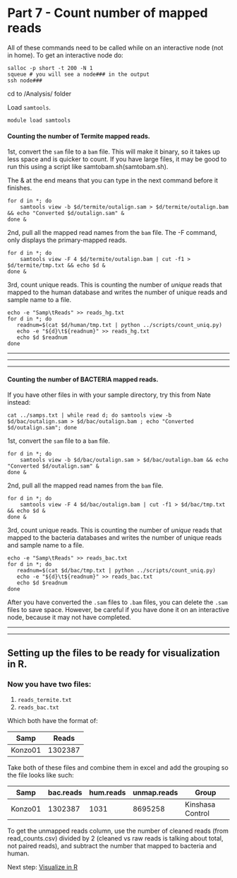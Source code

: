 # Part 7 - Count number of mapped reads

All of these commands need to be called while on an interactive node (not in home). To get an interactive node do:
```
salloc -p short -t 200 -N 1
squeue # you will see a node### in the output
ssh node### 
```
cd to /Analysis/ folder



Load `samtools`.
```
module load samtools
```


#### Counting the number of __Termite__ mapped reads.

1st, convert the `sam` file to a `bam` file. This will make it binary, so it takes up less space and is quicker to count. If you have large files, it may be good to run this using a script like samtobam.sh(samtobam.sh).

The & at the end means that you can type in the next command before it finishes.

```
for d in *; do 
    samtools view -b $d/termite/outalign.sam > $d/termite/outalign.bam && echo "Converted $d/outalign.sam" &
done & 
```

2nd, pull all the mapped read names from the `bam` file. The -F command, only displays the primary-mapped reads.
```
for d in *; do 
    samtools view -F 4 $d/termite/outalign.bam | cut -f1 > $d/termite/tmp.txt && echo $d &
done &
```

3rd, count unique reads.
This is counting the number of *unique* reads that mapped to the human database and writes the number of unique reads and sample name to a file.
```
echo -e "Samp\tReads" >> reads_hg.txt
for d in *; do 
   readnum=$(cat $d/human/tmp.txt | python ../scripts/count_uniq.py)
   echo -e "${d}\t${readnum}" >> reads_hg.txt
   echo $d $readnum
done 
```

---
---
---



#### Counting the number of __BACTERIA__ mapped reads.
If you have other files in with your sample directory, try this from Nate instead:
```
cat ../samps.txt | while read d; do samtools view -b $d/bac/outalign.sam > $d/bac/outalign.bam ; echo "Converted $d/outalign.sam"; done
```

1st, convert the `sam` file to a `bam` file.
```
for d in *; do 
    samtools view -b $d/bac/outalign.sam > $d/bac/outalign.bam && echo "Converted $d/outalign.sam" &
done & 
```

2nd, pull all the mapped read names from the `bam` file.
```
for d in *; do 
    samtools view -F 4 $d/bac/outalign.bam | cut -f1 > $d/bac/tmp.txt && echo $d &
done &
```

3rd, count unique reads.
This is counting the number of *unique* reads that mapped to the bacteria databases and writes the number of unique reads and sample name to a file.
```
echo -e "Samp\tReads" >> reads_bac.txt
for d in *; do 
   readnum=$(cat $d/bac/tmp.txt | python ../scripts/count_uniq.py)
   echo -e "${d}\t${readnum}" >> reads_bac.txt
   echo $d $readnum
done 
```

After you have converted the `.sam` files to `.bam` files, you can delete the `.sam` files to save space. However, be careful if you have done it on an interactive node, because it may not have completed.
<br />

---
---

## Setting up the files to be ready for visualization in R.
### Now you have two files:
1. `reads_termite.txt`
2. `reads_bac.txt`

Which both have the format of:

| Samp | Reads |
| --- | --- |
| Konzo01 | 1302387 |

Take both of these files and combine them in excel and add the grouping so the file looks like such:

| Samp	| bac.reads	| hum.reads	| unmap.reads	| Group |
| ---- | --- | --- | --- | --- |
| Konzo01 |	1302387	| 1031	| 8695258	| Kinshasa Control |

To get the unmapped reads column, use the number of cleaned reads (from read_counts.csv) divided by 2 (cleaned vs raw reads is talking about total, not paired reads), and subtract the number that mapped to bacteria and human.

Next step: [Visualize in R](R_analysis.md)
